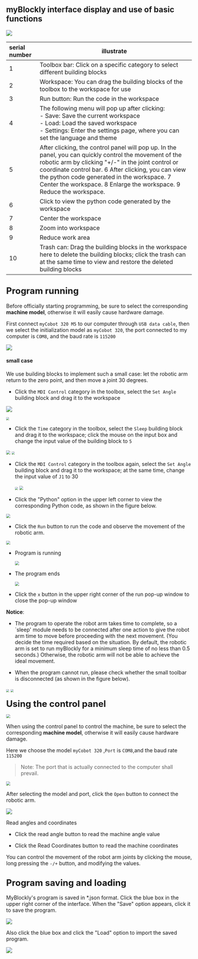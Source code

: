 ## **myBlockly interface display and use of basic functions**

<img src="./img/interface/1.png" />





| serial number | illustrate                                                   |
| :------------ | ------------------------------------------------------------ |
| 1             | Toolbox bar: Click on a specific category to select different building blocks |
| 2             | Workspace: You can drag the building blocks of the toolbox to the workspace for use |
| 3             | Run button: Run the code in the workspace                    |
| 4             | The following menu will pop up after clicking:<br /> - Save: Save the current workspace<br /> - Load: Load the saved workspace<br /> - Settings: Enter the settings page, where you can set the language and theme |
| 5             | After clicking, the control panel will pop up. In the panel, you can quickly control the movement of the robotic arm by clicking "+/-" in the joint control or coordinate control bar. 6 After clicking, you can view the python code generated in the workspace. 7 Center the workspace. 8 Enlarge the workspace. 9 Reduce the workspace. |
| 6             | Click to view the python code generated by the workspace     |
| 7             | Center the workspace                                         |
| 8             | Zoom into workspace                                          |
| 9             | Reduce work area                                             |
| 10            | Trash can: Drag the building blocks in the workspace here to delete the building blocks; click the trash can at the same time to view and restore the deleted building blocks |





## **<font size=5>Program running</font>**

Before officially starting programming, be sure to select the corresponding **machine model**, otherwise it will easily cause hardware damage.

First connect `myCobot 320 M5` to our computer through `USB data cable`, then we select the initialization model as `myCobot 320`, the port connected to my computer is `COM8`, and the baud rate is `115200`

![](.\img\interface\2.png)



#### small case

We use building blocks to implement such a small case: let the robotic arm return to the zero point, and then move a joint 30 degrees.



- Click the `MDI Control` category in the toolbox, select the `Set Angle` building block and drag it to the workspace

![](.\img\interface\小案例1.png)

<img src=".\img\interface\小案例2.png" style="zoom:50%;" />

- Click the `Time` category in the toolbox, select the `Sleep` building block and drag it to the workspace; click the mouse on the input box and change the input value of the building block to `5`

<img src=".\img\interface\小案例3.png" style="zoom:67%;" />

<img src=".\img\interface\小案例4.png" style="zoom: 50%;" />

- Click the `MDI Control` category in the toolbox again, select the `Set Angle` building block and drag it to the workspace; at the same time, change the input value of `J1` to 30

  <img src=".\img\interface\小案例5.png" style="zoom: 50%;" />



  <img src=".\img\interface\小案例6.png" style="zoom: 67%;" />





- Click the "Python" option in the upper left corner to view the corresponding Python code, as shown in the figure below.

<img src=".\img\interface\小案例代码.png" style="zoom:67%;" />



- Click the `Run` button to run the code and observe the movement of the robotic arm.

<img src=".\img\interface\run.png" style="zoom:67%;" />



- Program is running

  <img src=".\img\interface\run1.png" style="zoom:67%;" />

- The program ends

  <img src=".\img\interface\run2.png" style="zoom:67%;" />



- Click the `x` button in the upper right corner of the run pop-up window to close the pop-up window



**Notice**:

- The program to operate the robot arm takes time to complete, so a `sleep' module needs to be connected after one action to give the robot arm time to move before proceeding with the next movement. (You decide the time required based on the situation. By default, the robotic arm is set to run myBlockly for a minimum sleep time of no less than 0.5 seconds.) Otherwise, the robotic arm will not be able to achieve the ideal movement.

- When the program cannot run, please check whether the small toolbar is disconnected (as shown in the figure below).



<img src="./img/interface/can_not_run1.png" style="zoom: 50%;" />



<img src="./img/interface/can_not_run1.png" style="zoom: 50%;" />



**<font size=5>Using the control panel</font>**



<img src="./img/interface/open_qm.png" style="zoom:67%;" />







When using the control panel to control the machine, be sure to select the corresponding **machine model**, otherwise it will easily cause hardware damage.

Here we choose the model `myCobot 320` ,`Port` is `COM8`,and the baud rate `115200`

> Note: The port that is actually connected to the computer shall prevail.



<img src="./img/interface/qm.png" style="zoom: 67%;" />



After selecting the model and port, click the `Open` button to connect the robotic arm.

![](./img/interface/open.png)

Read angles and coordinates

- Click the read angle button to read the machine angle value

- Click the Read Coordinates button to read the machine coordinates



You can control the movement of the robot arm joints by clicking the mouse, long pressing the `-/+` button, and modifying the values.





## **<font size=5>Program saving and loading</font>**

MyBlockly's program is saved in *.json format. Click the blue box in the upper right corner of the interface. When the "Save" option appears, click it to save the program.

<img src="./img/interface/save.png" />





Also click the blue box and click the "Load" option to import the saved program.

<img src="./img/interface/load.png" />